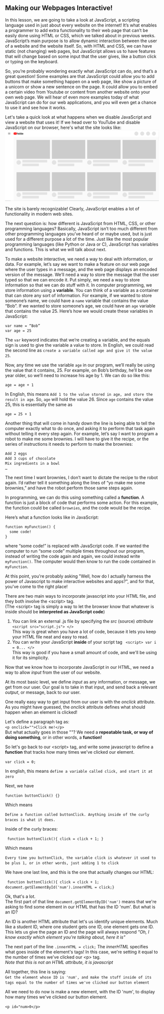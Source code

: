 ## Making our Webpages Interactive! 

In this lesson, we are going to take a look at JavaScript, a scripting language used in just about every website on the internet! It’s what enables a programmer to add extra functionality to their web page that can’t be easily done using HTML or CSS, which we talked about in previous weeks. JavaScript’s main purpose is to allow dynamic interaction between the user of a website and the website itself. So, with HTML and CSS, we can have static (not changing) web pages, but JavaScript allows us to have features that will change based on some input that the user gives, like a button click or typing on the keyboard. 

So, you’re probably wondering exactly what JavaScript can do, and that’s a great question! Some examples are that JavaScript could allow you to add buttons that make something happen on a web page, like show a picture of a unicorn or show a new sentence on the page. It could allow you to embed a certain video from Youtube or content from another website onto your own web page. We will hear of even more examples today of what JavaScript can do for our web applications, and you will even get a chance to use it and see how it works. 

Let's take a quick look at what happens when we disable JavaScript and view a website that uses it! If we head over to YouTube and disable JavaScript on our browser, here's what the site looks like:
![youtube.com with JavaScript disabled](images/youtube.png)

The site is barely recognizable! Clearly, JavaScript enables a lot of functionality in modern web sites.

The next question is: how different is JavaScript from HTML, CSS, or other programming languages? Basically, JavaScript isn’t too much different from other programming languages you’ve heard of or maybe used, but is just used for a different purpose a lot of the time. Just like the most popular programming languages (like Python or Java or C), JavaScript has variables and functions. This is what we will talk about next. 

To make a website interactive, we need a way to deal with information, or data. For example, let’s say we want to make a feature on our web page where the user types in a message, and the web page displays an encoded version of the message. We’ll need a way to store the message that the user typed so that we can encode it. Put simply, we need a way to store information so that we can do stuff with it. In computer programming, we store information using a **variable**. You can think of a variable as a container that can store any sort of information. For example, if we wanted to store someone’s name, we could have a `name` variable that contains the value “Bob”. If we wanted to store someone’s age, we could have an `age` variable that contains the value 25. Here’s how we would create these variables in JavaScript:

```
var name = “Bob”
var age = 25
```

The `var` keyword indicates that we’re creating a variable, and the equals sign is used to give the variable a value to store. In English, we could read the second line as `create a variable called age and give it the value 25`.

Now, any time we use the variable `age` in our program, we’ll really be using the value that it contains, 25. For example, on Bob’s birthday, he’ll be one year older, so we’ll need to increase his age by 1. We can do so like this:

```
age = age + 1
```

In English, this means `Add 1 to the value stored in age, and store the result in age`. So, `age` will hold the value 26. Since `age` contains the value 25, this is essentially the same as

```
age = 25 + 1
```

Another thing that will come in handy down the line is being able to tell the computer exactly what to do once, and asking it to perform that task again without telling it every step again. For example, let’s say I want to program a robot to make me some brownies. I will have to give it the recipe, or the series of instructions it needs to perform to make the brownies:

```
Add 2 eggs
Add 3 cups of chocolate
Mix ingredients in a bowl
…
```

The next time I want brownies, I don’t want to dictate the recipe to the robot again. I’d rather tell it something along the lines of “yo make me some brownies,” and have the robot perform those same steps again. 

In programming, we can do this using something called a **function**. A function is just a block of code that performs some action. For this example, the function could be called `brownies`, and the code would be the recipe. 

Here’s what a function looks like in JavaScript:

```
function myFunction() {
  some code!
}
```

where “some code!” is replaced with JavaScript code. If we wanted the computer to run “some code” multiple times throughout our program, instead of writing the code again and again, we could instead write `myFunction()`. The computer would then know to run the code contained in `myFunction`.
  
At this point, you're probably asking "Well, how do I actually harness the power of Javascript to make interactive websites and apps?", and for that, you've come to the right place!  

There are two main ways to incorporate javascript into your HTML file, and they both involve the \<script> tag.  
(The \<script> tag is simply a way to let the browser know that whatever is inside should be **interpreted as JavaScript code**) 

1. You can link an external .js file by specifying the *src* (source) *attribute*  
```<script src="script.js"> </>```  
This way is great when you have a lot of code, because it lets you keep your HTML file neat and easy to read. 
2. You can write your JavaScript **inside** of your script tag
``` <script> var i = 0... </>```  
This way is good if you have a small amount of code, and we'll be using it for its simplicity. 

Now that we know how to incorporate JavaScript in our HTML, we need a way to allow *input* from the user of our website.  
  
At its most basic level, we define *input* as any information, or message,  we get from our user. Our goal is to take in that input, and send back a relevant *output*, or message, back to our user.  

One really easy way to get input from our user is with the *onclick* attribute. As you might have guessed, the *onclick* attribute defines what should happen when an element is clicked!  

Let's define a paragraph tag as:  
```<p onclick="">Click me!</p>```  
But what actually goes in those ""? We need a **repeatable task, or way of doing something**, or in other words, a **function!**  

So let's go back to our \<script> tag, and write some javascript to define a **function** that tracks how many times we've clicked our element. 

```var click = 0;```

In english, this means 
```define a variable called click, and start it at zero```  

Next, we have

```function buttonClick() {}```

Which means 

```Define a function called buttonClick. Anything inside of the curly braces is what it does.```

Inside of the curly braces:  
 
``` function buttonClick(){ click = click + 1; }```

Which means  

```Every time you buttonClick, the variable click is whatever it used to be plus 1, or in other words, just adding 1 to click```  

We have one last line, and this is the one that actually changes our HTML:  

``` function buttonClick(){ click = click + 1;    document.getElementById('num').innerHTML = click;}```

Ok, that's a lot.  
The first part of that line ```document.getElementByID('num')``` means that we're asking to find some element in our HTML that has the ID 'num'. But what is an ID?  

An ID is another HTML attribute that let's us identify unique elements. Much like a student ID, where one student gets one ID, one element gets one ID.  
This lets us give the page an ID and the page will always respond *"Oh, I know exactly which element you're talking about, here it is"*  

The next part of the line ```.innerHTML = click;``` 
The *innerHTML* specifies what goes inside of the element's tags! In this case, we're setting it equal to the number of times we've clicked our \<p> tag.  
*Note that this is not an HTML attribute, it is javascript*  

All together, this line is saying:  
```Get the element whose ID is 'num', and make the stuff inside of its tags equal to the number of times we've clicked our button element```

All we need to do now is make a new element, with the ID 'num', to display how many times we've clicked our button element. 

```<p id="num>0</p>```
